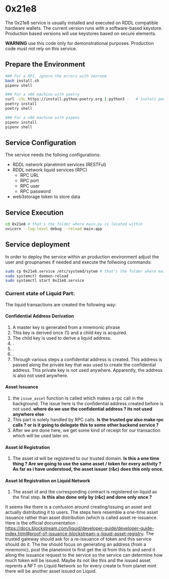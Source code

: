 # 0x21e8

The 0x21e8 service is usually installed and executed on RDDL compatible hardware wallets.
The current version runs with a software-based keystore. Production based versions will use keystores based on secure elements.

**WARNING** use this code only for demonstrational purposes. Production code must not rely on this service.


## Prepare the Environment
```bash
### For a RPI, ignore the errors with zenroom
bash install.sh
pipenv shell

### For a x86 machine with poetry
curl -sSL https://install.python-poetry.org | python3 -   # instals poetry
poetry install
poetry shell

### For a x86 machine with pipenv
pipenv install
pipenv shell
```

## Service Configuration
The service needs the folloing configurations:
* RDDL network planetmint services (RESTFul)
* RDDL network liquid services (RPC)
    * RPC URL
    * RPC port
    * RPC user
    * RPC password
* web3storage token to store data


## Service Execution
```bash
cd 0x21e8 # that's the folder where main.py is located within
uvicorn --log-level debug --reload main:app
```

## Service deployment

In order to deploy the service within an production environment adjust the user and groupnames if needed and execute the follwoing commands:

```bash
sudo cp 0x21e8.service /etc/systemd/sytem # that's the folder where main.py is located within
sudo systemctl daemon-reload
sudo systemctl start 0x21e8.service
```

### Current state of Liquid Part:

The liquid transactions are created the following way:

#### Confidential Address Derivation
1. A master key is generated from a mnemonic phrase
2. This key is derived once (1) and a child key is acquired.
3. The child key is used to derive a liquid address.
4. .
5. .
6. .
7. Through various steps a confidential address is created. This address is passed along the private key that was used to create the confidential address. This private key is not used anywhere. Apparently, the address is also not used anywhere.

#### Asset Issuance
1. the `issue_asset` function is called which makes a rpc call in the background. The issue here is the confidential address created before is not used. **where do we use the confidential address ? its not used anywhere else**
2. This part is solely handled by RPC calls. **Is the trusted gw also make rpc calls ? or is it going to delegate this to some other backend service ?**
3. After we are done here, we get some kind of receipt for our transaction which will be used later on.

#### Asset Id Registration
1. The asset id will be registered to our trusted domain. **Is this a one time thing ? Are we going to use the same asset / token for every activity ? As far as i have understood, the asset issuer (r&c) does this only once.**

#### Asset Id Registration on Liquid Network
1. The asset id and the corresponding contract is registered on liquid as the final step. **Is this also done only by (r&c) and done only once ?**


It seems like there is a confusion around creating/issuing an asset and actually distributing it to users. The steps here resemble a one-time asset issuance rather than asset distribution (which is called asset re-issuance. 
Here is the official documentation : https://docs.blockstream.com/liquid/developer-guide/developer-guide-index.html#proof-of-issuance-blockstream-s-liquid-asset-registry.
The trusted gateway should ask for a re-issuance of token and this service should do it. The hw should focus on generating an address (from a mnemonic), post the planetmint tx first get the id from this tx and send it along the issuance request to the service so the service can determine how much token will be issued. Maybe its not like this and the issued asset reprents a NFT on Liquid Network so for every create tx from planet mint there will be another asset issued on Liquid. 
